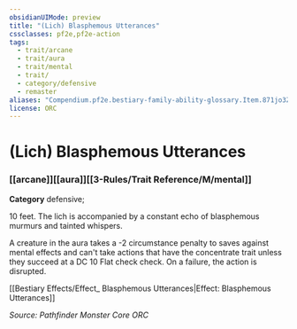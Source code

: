 ```yaml
---
obsidianUIMode: preview
title: "(Lich) Blasphemous Utterances"
cssclasses: pf2e,pf2e-action
tags:
  - trait/arcane
  - trait/aura
  - trait/mental
  - trait/
  - category/defensive
  - remaster
aliases: "Compendium.pf2e.bestiary-family-ability-glossary.Item.871jo3ZGnybF6dC8"
license: ORC
---
```

# (Lich) Blasphemous Utterances

### [[arcane]][[aura]][[3-Rules/Trait Reference/M/mental]]

**Category** defensive; 




10 feet. The lich is accompanied by a constant echo of blasphemous murmurs and tainted whispers.

A creature in the aura takes a -2 circumstance penalty to saves against mental effects and can't take actions that have the concentrate trait unless they succeed at a DC 10 Flat check check. On a failure, the action is disrupted.

[[Bestiary Effects/Effect_ Blasphemous Utterances|Effect: Blasphemous Utterances]]

*Source: Pathfinder Monster Core*
*ORC*